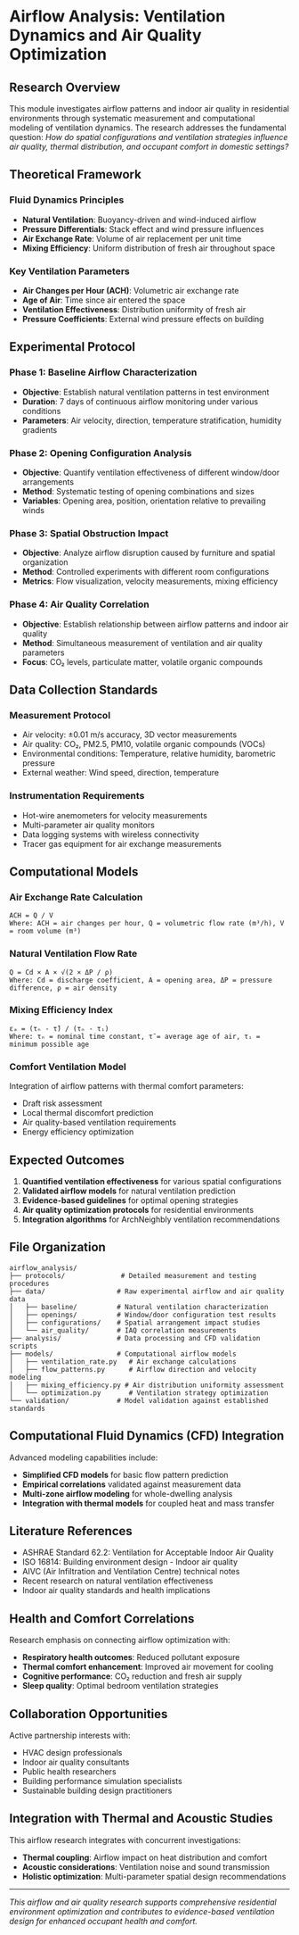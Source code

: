 # Airflow Analysis: Ventilation Dynamics and Air Quality Optimization

## Research Overview

This module investigates airflow patterns and indoor air quality in residential environments through systematic measurement and computational modeling of ventilation dynamics. The research addresses the fundamental question: *How do spatial configurations and ventilation strategies influence air quality, thermal distribution, and occupant comfort in domestic settings?*

## Theoretical Framework

### Fluid Dynamics Principles
- **Natural Ventilation**: Buoyancy-driven and wind-induced airflow
- **Pressure Differentials**: Stack effect and wind pressure influences
- **Air Exchange Rate**: Volume of air replacement per unit time
- **Mixing Efficiency**: Uniform distribution of fresh air throughout space

### Key Ventilation Parameters
- **Air Changes per Hour (ACH)**: Volumetric air exchange rate
- **Age of Air**: Time since air entered the space
- **Ventilation Effectiveness**: Distribution uniformity of fresh air
- **Pressure Coefficients**: External wind pressure effects on building

## Experimental Protocol

### Phase 1: Baseline Airflow Characterization
- **Objective**: Establish natural ventilation patterns in test environment
- **Duration**: 7 days of continuous airflow monitoring under various conditions
- **Parameters**: Air velocity, direction, temperature stratification, humidity gradients

### Phase 2: Opening Configuration Analysis
- **Objective**: Quantify ventilation effectiveness of different window/door arrangements
- **Method**: Systematic testing of opening combinations and sizes
- **Variables**: Opening area, position, orientation relative to prevailing winds

### Phase 3: Spatial Obstruction Impact
- **Objective**: Analyze airflow disruption caused by furniture and spatial organization
- **Method**: Controlled experiments with different room configurations
- **Metrics**: Flow visualization, velocity measurements, mixing efficiency

### Phase 4: Air Quality Correlation
- **Objective**: Establish relationship between airflow patterns and indoor air quality
- **Method**: Simultaneous measurement of ventilation and air quality parameters
- **Focus**: CO₂ levels, particulate matter, volatile organic compounds

## Data Collection Standards

### Measurement Protocol
- Air velocity: ±0.01 m/s accuracy, 3D vector measurements
- Air quality: CO₂, PM2.5, PM10, volatile organic compounds (VOCs)
- Environmental conditions: Temperature, relative humidity, barometric pressure
- External weather: Wind speed, direction, temperature

### Instrumentation Requirements
- Hot-wire anemometers for velocity measurements
- Multi-parameter air quality monitors
- Data logging systems with wireless connectivity
- Tracer gas equipment for air exchange measurements

## Computational Models

### Air Exchange Rate Calculation
```
ACH = Q / V
Where: ACH = air changes per hour, Q = volumetric flow rate (m³/h), V = room volume (m³)
```

### Natural Ventilation Flow Rate
```
Q = Cd × A × √(2 × ΔP / ρ)
Where: Cd = discharge coefficient, A = opening area, ΔP = pressure difference, ρ = air density
```

### Mixing Efficiency Index
```
εₐ = (τₙ - τ̄) / (τₙ - τᵢ)
Where: τₙ = nominal time constant, τ̄ = average age of air, τᵢ = minimum possible age
```

### Comfort Ventilation Model
Integration of airflow patterns with thermal comfort parameters:
- Draft risk assessment
- Local thermal discomfort prediction
- Air quality-based ventilation requirements
- Energy efficiency optimization

## Expected Outcomes

1. **Quantified ventilation effectiveness** for various spatial configurations
2. **Validated airflow models** for natural ventilation prediction
3. **Evidence-based guidelines** for optimal opening strategies
4. **Air quality optimization protocols** for residential environments
5. **Integration algorithms** for ArchNeighbly ventilation recommendations

## File Organization

```
airflow_analysis/
├── protocols/              # Detailed measurement and testing procedures
├── data/                  # Raw experimental airflow and air quality data
│   ├── baseline/          # Natural ventilation characterization
│   ├── openings/          # Window/door configuration test results
│   ├── configurations/    # Spatial arrangement impact studies
│   └── air_quality/       # IAQ correlation measurements
├── analysis/              # Data processing and CFD validation scripts
├── models/                # Computational airflow models
│   ├── ventilation_rate.py   # Air exchange calculations
│   ├── flow_patterns.py      # Airflow direction and velocity modeling
│   ├── mixing_efficiency.py # Air distribution uniformity assessment
│   └── optimization.py       # Ventilation strategy optimization
└── validation/            # Model validation against established standards
```

## Computational Fluid Dynamics (CFD) Integration

Advanced modeling capabilities include:
- **Simplified CFD models** for basic flow pattern prediction
- **Empirical correlations** validated against measurement data
- **Multi-zone airflow modeling** for whole-dwelling analysis
- **Integration with thermal models** for coupled heat and mass transfer

## Literature References

- ASHRAE Standard 62.2: Ventilation for Acceptable Indoor Air Quality
- ISO 16814: Building environment design - Indoor air quality
- AIVC (Air Infiltration and Ventilation Centre) technical notes
- Recent research on natural ventilation effectiveness
- Indoor air quality standards and health implications

## Health and Comfort Correlations

Research emphasis on connecting airflow optimization with:
- **Respiratory health outcomes**: Reduced pollutant exposure
- **Thermal comfort enhancement**: Improved air movement for cooling
- **Cognitive performance**: CO₂ reduction and fresh air supply
- **Sleep quality**: Optimal bedroom ventilation strategies

## Collaboration Opportunities

Active partnership interests with:
- HVAC design professionals
- Indoor air quality consultants
- Public health researchers
- Building performance simulation specialists
- Sustainable building design practitioners

## Integration with Thermal and Acoustic Studies

This airflow research integrates with concurrent investigations:
- **Thermal coupling**: Airflow impact on heat distribution and comfort
- **Acoustic considerations**: Ventilation noise and sound transmission
- **Holistic optimization**: Multi-parameter spatial design recommendations

---

*This airflow and air quality research supports comprehensive residential environment optimization and contributes to evidence-based ventilation design for enhanced occupant health and comfort.*
